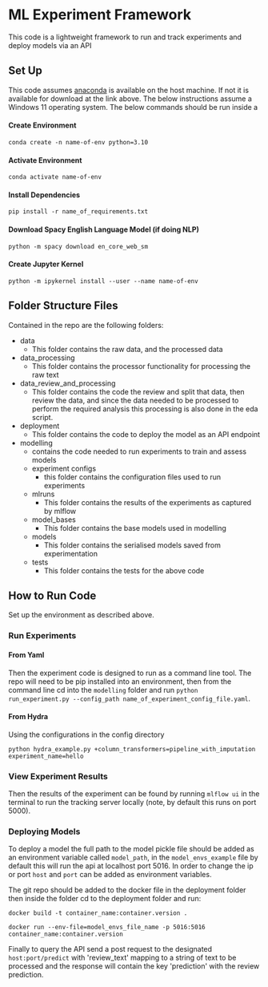 # ML Experiment Framework

This code is a lightweight framework to run and track experiments and deploy models via an API

## Set Up

This code assumes [anaconda](https://www.anaconda.com/) is available on
the host machine. If not it is available for download at the link above.
The below instructions assume a Windows 11 operating system. 
The below commands should be run inside a 

#### Create Environment
`conda create -n name-of-env python=3.10`

#### Activate Environment
`conda activate name-of-env`

#### Install Dependencies
`pip install -r name_of_requirements.txt`

#### Download Spacy English Language Model (if doing NLP)
`python -m spacy download en_core_web_sm`

#### Create Jupyter Kernel
`python -m ipykernel install --user --name name-of-env`


## Folder Structure Files

Contained in the repo are the following folders:

- data
  - This folder contains the raw data, and the processed data
- data_processing 
  - This folder contains the processor functionality for processing the raw text
- data_review_and_processing
  - This folder contains the code the review and split that data, 
  then review the data, and since the data needed to be processed to perform the required analysis
  this processing is also done in the eda script.
- deployment 
  - This folder contains the code to deploy the model as an API endpoint
- modelling
  - contains the code needed to run experiments to train and assess models
  - experiment configs
    - this folder contains the configuration files used to run experiments
  - mlruns
    - This folder contains the results of the experiments as captured by mlflow
  - model_bases
    - This folder contains the base models used in modelling
  - models
    - This folder contains the serialised models saved from experimentation
  - tests
    - This folder contains the tests for the above code



## How to Run Code

Set up the environment as described above.

### Run Experiments 

#### From Yaml
Then the experiment code is designed to run as a command line tool. The repo will need to be 
pip installed into an environment, then from the command line cd into the `modelling` folder
and run `python run_experiment.py --config_path name_of_experiment_config_file.yaml`.

#### From Hydra

Using the configurations in the config directory
```
python hydra_example.py +column_transformers=pipeline_with_imputation experiment_name=hello

```

### View Experiment Results 

Then the results of the experiment can be found by running `mlflow ui` in the terminal
to run the tracking server locally (note, by default this runs on port 5000).

### Deploying Models

To deploy a model the full path to the model pickle file should be added as an environment 
variable called `model_path`, in the `model_envs_example` file 
by default this will run the api at localhost port 5016.
In order to change the ip or port `host` and `port` can be added as environment variables.

The git repo should be added to the docker file in the deployment folder
then inside the folder cd to the deployment folder and run:

`docker build -t container_name:container.version . `

`docker run --env-file=model_envs_file_name -p 5016:5016 container_name:container.version`


Finally to query the API send a post request to the designated `host:port/predict` with 'review_text' mapping
to a string of text to be processed and the response will contain the key 'prediction' with the
review prediction. 